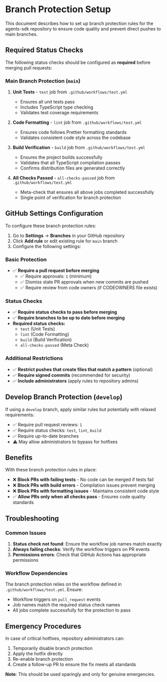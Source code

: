 # Branch Protection Setup

This document describes how to set up branch protection rules for the agents-sdk repository to ensure code quality and prevent direct pushes to main branches.

## Required Status Checks

The following status checks should be configured as **required** before merging pull requests:

### Main Branch Protection (`main`)

1. **Unit Tests** - `test` job from `.github/workflows/test.yml`
    - Ensures all unit tests pass
    - Includes TypeScript type checking
    - Validates test coverage requirements

2. **Code Formatting** - `lint` job from `.github/workflows/test.yml`
    - Ensures code follows Prettier formatting standards
    - Validates consistent code style across the codebase

3. **Build Verification** - `build` job from `.github/workflows/test.yml`
    - Ensures the project builds successfully
    - Validates that all TypeScript compilation passes
    - Confirms distribution files are generated correctly

4. **All Checks Passed** - `all-checks-passed` job from `.github/workflows/test.yml`
    - Meta-check that ensures all above jobs completed successfully
    - Single point of verification for branch protection

## GitHub Settings Configuration

To configure these branch protection rules:

1. Go to **Settings** → **Branches** in your GitHub repository
2. Click **Add rule** or edit existing rule for `main` branch
3. Configure the following settings:

### Basic Protection

- ✅ **Require a pull request before merging**
    - ✅ Require approvals: `1` (minimum)
    - ✅ Dismiss stale PR approvals when new commits are pushed
    - ✅ Require review from code owners (if CODEOWNERS file exists)

### Status Checks

- ✅ **Require status checks to pass before merging**
- ✅ **Require branches to be up to date before merging**
- **Required status checks:**
    - `test` (Unit Tests)
    - `lint` (Code Formatting)
    - `build` (Build Verification)
    - `all-checks-passed` (Meta Check)

### Additional Restrictions

- ✅ **Restrict pushes that create files that match a pattern** (optional)
- ✅ **Require signed commits** (recommended for security)
- ✅ **Include administrators** (apply rules to repository admins)

## Develop Branch Protection (`develop`)

If using a `develop` branch, apply similar rules but potentially with relaxed requirements:

- ✅ Require pull request reviews: `1`
- ✅ Require status checks: `test`, `lint`, `build`
- ✅ Require up-to-date branches
- ⚠️ May allow administrators to bypass for hotfixes

## Benefits

With these branch protection rules in place:

- ❌ **Block PRs with failing tests** - No code can be merged if tests fail
- ❌ **Block PRs with build errors** - Compilation issues prevent merging
- ❌ **Block PRs with formatting issues** - Maintains consistent code style
- ✅ **Allow PRs only when all checks pass** - Ensures code quality standards

## Troubleshooting

### Common Issues

1. **Status check not found**: Ensure the workflow job names match exactly
2. **Always failing checks**: Verify the workflow triggers on PR events
3. **Permissions errors**: Check that GitHub Actions has appropriate permissions

### Workflow Dependencies

The branch protection relies on the workflow defined in `.github/workflows/test.yml`. Ensure:

- Workflow triggers on `pull_request` events
- Job names match the required status check names
- All jobs complete successfully for the protection to pass

## Emergency Procedures

In case of critical hotfixes, repository administrators can:

1. Temporarily disable branch protection
2. Apply the hotfix directly
3. Re-enable branch protection
4. Create a follow-up PR to ensure the fix meets all standards

**Note**: This should be used sparingly and only for genuine emergencies.
